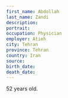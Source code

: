 ```yaml
---
first_name: Abdollah
last_name: Zandi
description: 
portrait: 
occupation: Physician
employer: Atieh
city: Tehran
province: Tehran
country: Iran
source: 
birth_date: 
death_date: 
---
```


52 years old.